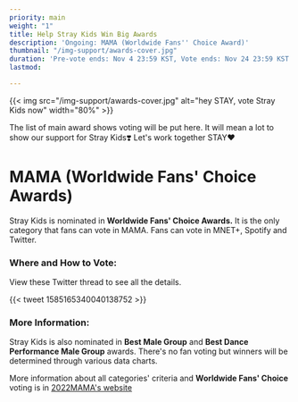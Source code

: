 ```yaml
---
priority: main
weight: "1"
title: Help Stray Kids Win Big Awards
description: 'Ongoing: MAMA (Worldwide Fans'' Choice Award)'
thumbnail: "/img-support/awards-cover.jpg"
duration: 'Pre-vote ends: Nov 4 23:59 KST, Vote ends: Nov 24 23:59 KST'
lastmod: 

---
```

{{< img src="/img-support/awards-cover.jpg" alt="hey STAY, vote Stray Kids now" width="80%" >}}

The list of main award shows voting will be put here. It will mean a lot to show our support for Stray Kids❣️ Let's work together STAY❤️

# MAMA (Worldwide Fans' Choice Awards)

Stray Kids is nominated in **Worldwide Fans' Choice Awards.** It is the only category that fans can vote in MAMA. Fans can vote in MNET+, Spotify and Twitter.

### Where and How to Vote:

View these Twitter thread to see all the details.

{{< tweet 1585165340040138752 >}}

### More Information:

Stray Kids is also nominated in **Best Male Group** and **Best Dance Performance Male Group** awards. There's no fan voting but winners will be determined through various data charts.

More information about all categories' criteria and **Worldwide Fans' Choice** voting is in [2022MAMA's website](https://2022mama.com/about/criteria)